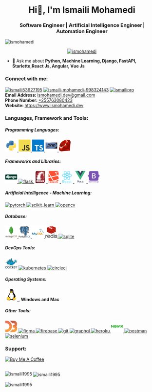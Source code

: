 <h1 align="center">Hi👋, I'm Ismaili Mohamedi</h1>
<h3 align="center">Software Engineer | Artificial Intelligence Engineer| Automation Engineer</h3>

<p align="left"> <img src="https://komarev.com/ghpvc/?username=ismohamedi&label=Profile%20views&color=0e75b6&style=flat" alt="ismohamedi" /></p>

<p align="center"> <a href="https://github.com/ryo-ma/github-profile-trophy"><img src="https://github-profile-trophy.vercel.app/?username=ismohamedi" alt="ismohamedi" /></a> </p>

- 💬 Ask me about **Python, Machine Learning, Django, FastAPI, Starlette,React Js, Angular, Vue Js**

<h3 align="left">Connect with me:</h3>
<p align="left">
<a href="https://twitter.com/ismaili53627195" target="blank"><img align="center" src="https://cdn.jsdelivr.net/npm/simple-icons@3.0.1/icons/twitter.svg" alt="ismaili53627195" height="30" width="40" /></a>
<a href="https://linkedin.com/in/ismaili-mohamedi-998324143" target="blank"><img align="center" src="https://cdn.jsdelivr.net/npm/simple-icons@3.0.1/icons/linkedin.svg" alt="ismaili-mohamedi-998324143" height="30" width="40" /></a>
<a href="https://instagram.com/ismaili_pro" target="blank"><img align="center" src="https://cdn.jsdelivr.net/npm/simple-icons@3.0.1/icons/instagram.svg" alt="ismailipro" height="30" width="40" /></a><br>
  <b>Email Address: </b> <a href="mailto:ismohamedi.dev@gmail.com">ismohamedi.dev@gmail.com</a> <br>
  <b>Phone Number: </b> <a href="tel:+255763080423">+255763080423</a><br>
  <b>Website: </b> <a href="https://www.ismohamedi.dev" target"_blank">https://www.ismohamedi.dev</a>
</p>

<h3 align="left">Languages, Framework and Tools:</h3>
<h5>Programming Languages:</h5>
<p></a> <a href="https://www.python.org" target="_blank"> <img src="https://raw.githubusercontent.com/devicons/devicon/master/icons/python/python-original.svg" alt="python" width="40" height="40"/> </a><a href="https://developer.mozilla.org/en-US/docs/Web/JavaScript" target="_blank"> <img src="https://raw.githubusercontent.com/devicons/devicon/master/icons/javascript/javascript-original.svg" alt="javascript" width="40" height="40"/> </a><a href="https://www.typescriptlang.org/" target="_blank"> <img src="https://raw.githubusercontent.com/devicons/devicon/master/icons/typescript/typescript-original.svg" alt="typescript" width="40" height="40"/> </a><a href="https://www.php.net" target="_blank"> <img src="https://raw.githubusercontent.com/devicons/devicon/master/icons/php/php-original.svg" alt="php" width="40" height="40"/> </a> <a href="https://www.ruby-lang.org/en/" target="_blank"> <img src="https://raw.githubusercontent.com/devicons/devicon/master/icons/ruby/ruby-original.svg" alt="ruby" width="40" height="40"/> </a></p>

<h5>Frameworks and Libraries:</h5>
<p><a href="https://www.djangoproject.com/" target="_blank"> <img src="https://raw.githubusercontent.com/devicons/devicon/master/icons/django/django-original.svg" alt="django" width="40" height="40"/> </a><a href="https://flask.palletsprojects.com/" target="_blank"> <img src="https://www.vectorlogo.zone/logos/pocoo_flask/pocoo_flask-icon.svg" alt="flask" width="40" height="40"/> </a>  <a href="https://rubyonrails.org" target="_blank"> <img src="https://raw.githubusercontent.com/devicons/devicon/master/icons/rails/rails-original-wordmark.svg" alt="rails" width="40" height="40"/> </a></a> <a href="https://laravel.com/" target="_blank"> <img src="https://raw.githubusercontent.com/devicons/devicon/master/icons/laravel/laravel-plain-wordmark.svg" alt="laravel" width="40" height="40"/> </a><a href="https://reactjs.org/" target="_blank"> <img src="https://raw.githubusercontent.com/devicons/devicon/master/icons/react/react-original-wordmark.svg" alt="react" width="40" height="40"/> </a><a href="https://vuejs.org/" target="_blank"> <img src="https://raw.githubusercontent.com/devicons/devicon/master/icons/vuejs/vuejs-original-wordmark.svg" alt="vuejs" width="40" height="40"/> </a><a href="https://getbootstrap.com" target="_blank"> <img src="https://raw.githubusercontent.com/devicons/devicon/master/icons/bootstrap/bootstrap-plain-wordmark.svg" alt="bootstrap" width="40" height="40"/> </a>
</p>

<h5>Artificial Intelligence - Machine Learning:</h5>
<p><a href="https://pytorch.org/" target="_blank"> <img src="https://www.vectorlogo.zone/logos/pytorch/pytorch-icon.svg" alt="pytorch" width="40" height="40"/> </a><a href="https://scikit-learn.org/" target="_blank"> <img src="https://upload.wikimedia.org/wikipedia/commons/0/05/Scikit_learn_logo_small.svg" alt="scikit_learn" width="40" height="40"/> </a><a href="https://opencv.org/" target="_blank"> <img src="https://www.vectorlogo.zone/logos/opencv/opencv-icon.svg" alt="opencv" width="40" height="40"/> </a>
</p>
<h5>Database:</h5>
<p><a href="https://www.mongodb.com/" target="_blank"> <img src="https://raw.githubusercontent.com/devicons/devicon/master/icons/mongodb/mongodb-original-wordmark.svg" alt="mongodb" width="40" height="40"/> </a><a href="https://www.postgresql.org" target="_blank"> <img src="https://raw.githubusercontent.com/devicons/devicon/master/icons/postgresql/postgresql-original-wordmark.svg" alt="postgresql" width="40" height="40"/> </a><a href="https://www.mysql.com/" target="_blank"> <img src="https://raw.githubusercontent.com/devicons/devicon/master/icons/mysql/mysql-original-wordmark.svg" alt="mysql" width="40" height="40"/> </a><a href="https://redis.io" target="_blank"> <img src="https://raw.githubusercontent.com/devicons/devicon/master/icons/redis/redis-original-wordmark.svg" alt="redis" width="40" height="40"/> </a><a href="https://www.sqlite.org/" target="_blank"> <img src="https://www.vectorlogo.zone/logos/sqlite/sqlite-icon.svg" alt="sqlite" width="40" height="40"/> </a>
</p>

<h5>DevOps Tools:</h5>
<p> <a href="https://www.docker.com/" target="_blank"> <img src="https://raw.githubusercontent.com/devicons/devicon/master/icons/docker/docker-original-wordmark.svg" alt="docker" width="40" height="40"/> </a><a href="https://kubernetes.io" target="_blank"> <img src="https://www.vectorlogo.zone/logos/kubernetes/kubernetes-icon.svg" alt="kubernetes" width="40" height="40"/> <a href="https://circleci.com" target="_blank"> <img src="https://www.vectorlogo.zone/logos/circleci/circleci-icon.svg" alt="circleci" width="40" height="40"/> </a>
</p>
<h5>Operating Systems:</h5>
<p><a href="https://www.linux.org/" target="_blank"> <img src="https://raw.githubusercontent.com/devicons/devicon/master/icons/linux/linux-original.svg" alt="linux" width="40" height="40"/> </a> , <b>Windows and Mac</b></p>

<h5>Other Tools:</h5>
<p align="left">  <a href="https://d3js.org/" target="_blank"> <img src="https://raw.githubusercontent.com/devicons/devicon/master/icons/d3js/d3js-original.svg" alt="d3js" width="40" height="40"/> </a>   <a href="https://www.figma.com/" target="_blank"> <img src="https://www.vectorlogo.zone/logos/figma/figma-icon.svg" alt="figma" width="40" height="40"/> </a> <a href="https://firebase.google.com/" target="_blank"> <img src="https://www.vectorlogo.zone/logos/firebase/firebase-icon.svg" alt="firebase" width="40" height="40"/> </a>  <a href="https://git-scm.com/" target="_blank"> <img src="https://www.vectorlogo.zone/logos/git-scm/git-scm-icon.svg" alt="git" width="40" height="40"/> </a> <a href="https://graphql.org" target="_blank"> <img src="https://www.vectorlogo.zone/logos/graphql/graphql-icon.svg" alt="graphql" width="40" height="40"/> </a> <a href="https://heroku.com" target="_blank"> <img src="https://www.vectorlogo.zone/logos/heroku/heroku-icon.svg" alt="heroku" width="40" height="40"/> </a>       <a href="https://www.nginx.com" target="_blank"> <img src="https://raw.githubusercontent.com/devicons/devicon/master/icons/nginx/nginx-original.svg" alt="nginx" width="40" height="40"/> </a>   <a href="https://postman.com" target="_blank"> <img src="https://www.vectorlogo.zone/logos/getpostman/getpostman-icon.svg" alt="postman" width="40" height="40"/>       <a href="https://www.selenium.dev" target="_blank"> <img src="https://raw.githubusercontent.com/detain/svg-logos/780f25886640cef088af994181646db2f6b1a3f8/svg/selenium-logo.svg" alt="selenium" width="40" height="40"/> </a>    </p>

<h3 align="left">Support:</h3>
<p><a href="https://www.buymeacoffee.com/ismaili1995" target="_blank"><img src="https://cdn.buymeacoffee.com/buttons/v2/default-green.png" alt="Buy Me A Coffee" style="height: 40px !important;width: 217px !important;" ></a></a><br><br>

<img align="left" src="https://github-readme-stats.vercel.app/api/top-langs?username=ismaili1995&show_icons=true&locale=en&layout=compact" alt="ismaili1995" /></p>

&nbsp;<img align="center" src="https://github-readme-stats.vercel.app/api?username=ismaili1995&show_icons=true&locale=en" alt="ismaili1995" />

<img align="center" src="https://github-readme-streak-stats.herokuapp.com/?user=ismaili1995&" alt="ismaili1995" />
